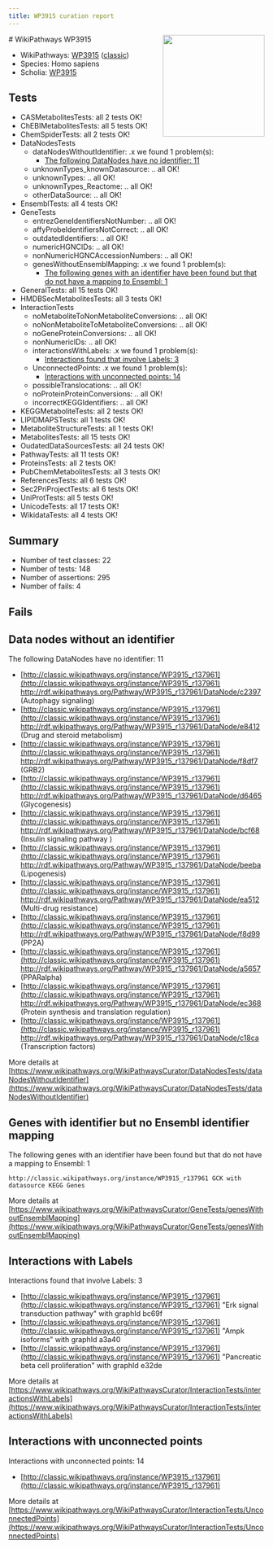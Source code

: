 ```yaml
---
title: WP3915 curation report
---
```


<img style="float: right; width: 200px" src="https://upload.wikimedia.org/wikipedia/commons/thumb/8/83/Wplogo_with_text_500.png/640px-Wplogo_with_text_500.png" />
# WikiPathways WP3915

* WikiPathways: [WP3915](https://wikipathways.org/pathways/WP3915) ([classic](https://classic.wikipathways.org/instance/WP3915))
* Species: Homo sapiens
* Scholia: [WP3915](https://scholia.toolforge.org/wikipathways/WP3915)
## Tests
* CASMetabolitesTests: all 2 tests OK!
* ChEBIMetabolitesTests: all 5 tests OK!
* ChemSpiderTests: all 2 tests OK!
* DataNodesTests
    * dataNodesWithoutIdentifier: .x we found 1 problem(s):
        * [The following DataNodes have no identifier: 11](#8792c491)
    * unknownTypes_knownDatasource: .. all OK!
    * unknownTypes: .. all OK!
    * unknownTypes_Reactome: .. all OK!
    * otherDataSource: .. all OK!
* EnsemblTests: all 4 tests OK!
* GeneTests
    * entrezGeneIdentifiersNotNumber: .. all OK!
    * affyProbeIdentifiersNotCorrect: .. all OK!
    * outdatedIdentifiers: .. all OK!
    * numericHGNCIDs: .. all OK!
    * nonNumericHGNCAccessionNumbers: .. all OK!
    * genesWithoutEnsemblMapping: .x we found 1 problem(s):
        * [The following genes with an identifier have been found but that do not have a mapping to Ensembl: 1](#40286d83)
* GeneralTests: all 15 tests OK!
* HMDBSecMetabolitesTests: all 3 tests OK!
* InteractionTests
    * noMetaboliteToNonMetaboliteConversions: .. all OK!
    * noNonMetaboliteToMetaboliteConversions: .. all OK!
    * noGeneProteinConversions: .. all OK!
    * nonNumericIDs: .. all OK!
    * interactionsWithLabels: .x we found 1 problem(s):
        * [Interactions found that involve Labels: 3](#630d267a)
    * UnconnectedPoints: .x we found 1 problem(s):
        * [Interactions with unconnected points: 14](#7f1d407b)
    * possibleTranslocations: .. all OK!
    * noProteinProteinConversions: .. all OK!
    * incorrectKEGGIdentifiers: .. all OK!
* KEGGMetaboliteTests: all 2 tests OK!
* LIPIDMAPSTests: all 1 tests OK!
* MetaboliteStructureTests: all 1 tests OK!
* MetabolitesTests: all 15 tests OK!
* OudatedDataSourcesTests: all 24 tests OK!
* PathwayTests: all 11 tests OK!
* ProteinsTests: all 2 tests OK!
* PubChemMetabolitesTests: all 3 tests OK!
* ReferencesTests: all 6 tests OK!
* Sec2PriProjectTests: all 6 tests OK!
* UniProtTests: all 5 tests OK!
* UnicodeTests: all 17 tests OK!
* WikidataTests: all 4 tests OK!


## Summary

* Number of test classes: 22
* Number of tests: 148
* Number of assertions: 295
* Number of fails: 4

## Fails

<a name="8792c491" />

## Data nodes without an identifier

The following DataNodes have no identifier: 11

* [http://classic.wikipathways.org/instance/WP3915_r137961](http://classic.wikipathways.org/instance/WP3915_r137961) http://rdf.wikipathways.org/Pathway/WP3915_r137961/DataNode/c2397 (Autophagy 
signaling)
* [http://classic.wikipathways.org/instance/WP3915_r137961](http://classic.wikipathways.org/instance/WP3915_r137961) http://rdf.wikipathways.org/Pathway/WP3915_r137961/DataNode/e8412 (Drug and steroid
metabolism)
* [http://classic.wikipathways.org/instance/WP3915_r137961](http://classic.wikipathways.org/instance/WP3915_r137961) http://rdf.wikipathways.org/Pathway/WP3915_r137961/DataNode/f8df7 (GRB2)
* [http://classic.wikipathways.org/instance/WP3915_r137961](http://classic.wikipathways.org/instance/WP3915_r137961) http://rdf.wikipathways.org/Pathway/WP3915_r137961/DataNode/d6465 (Glycogenesis)
* [http://classic.wikipathways.org/instance/WP3915_r137961](http://classic.wikipathways.org/instance/WP3915_r137961) http://rdf.wikipathways.org/Pathway/WP3915_r137961/DataNode/bcf68 (Insulin 
signaling pathway )
* [http://classic.wikipathways.org/instance/WP3915_r137961](http://classic.wikipathways.org/instance/WP3915_r137961) http://rdf.wikipathways.org/Pathway/WP3915_r137961/DataNode/beeba (Lipogenesis)
* [http://classic.wikipathways.org/instance/WP3915_r137961](http://classic.wikipathways.org/instance/WP3915_r137961) http://rdf.wikipathways.org/Pathway/WP3915_r137961/DataNode/ea512 (Multi-drug
resistance)
* [http://classic.wikipathways.org/instance/WP3915_r137961](http://classic.wikipathways.org/instance/WP3915_r137961) http://rdf.wikipathways.org/Pathway/WP3915_r137961/DataNode/f8d99 (PP2A)
* [http://classic.wikipathways.org/instance/WP3915_r137961](http://classic.wikipathways.org/instance/WP3915_r137961) http://rdf.wikipathways.org/Pathway/WP3915_r137961/DataNode/a5657 (PPARalpha)
* [http://classic.wikipathways.org/instance/WP3915_r137961](http://classic.wikipathways.org/instance/WP3915_r137961) http://rdf.wikipathways.org/Pathway/WP3915_r137961/DataNode/ec368 (Protein synthesis and 
translation regulation)
* [http://classic.wikipathways.org/instance/WP3915_r137961](http://classic.wikipathways.org/instance/WP3915_r137961) http://rdf.wikipathways.org/Pathway/WP3915_r137961/DataNode/c18ca (Transcription
factors)


More details at [https://www.wikipathways.org/WikiPathwaysCurator/DataNodesTests/dataNodesWithoutIdentifier](https://www.wikipathways.org/WikiPathwaysCurator/DataNodesTests/dataNodesWithoutIdentifier)

<a name="40286d83" />

## Genes with identifier but no Ensembl identifier mapping

The following genes with an identifier have been found but that do not have a mapping to Ensembl: 1
```
http://classic.wikipathways.org/instance/WP3915_r137961 GCK with datasource KEGG Genes
```

More details at [https://www.wikipathways.org/WikiPathwaysCurator/GeneTests/genesWithoutEnsemblMapping](https://www.wikipathways.org/WikiPathwaysCurator/GeneTests/genesWithoutEnsemblMapping)

<a name="630d267a" />

## Interactions with Labels

Interactions found that involve Labels: 3

* [http://classic.wikipathways.org/instance/WP3915_r137961](http://classic.wikipathways.org/instance/WP3915_r137961) "Erk signal
transduction
pathway" with graphId bc69f
* [http://classic.wikipathways.org/instance/WP3915_r137961](http://classic.wikipathways.org/instance/WP3915_r137961) "Ampk isoforms" with graphId a3a40
* [http://classic.wikipathways.org/instance/WP3915_r137961](http://classic.wikipathways.org/instance/WP3915_r137961) "Pancreatic
beta cell
proliferation" with graphId e32de


More details at [https://www.wikipathways.org/WikiPathwaysCurator/InteractionTests/interactionsWithLabels](https://www.wikipathways.org/WikiPathwaysCurator/InteractionTests/interactionsWithLabels)

<a name="7f1d407b" />

## Interactions with unconnected points

Interactions with unconnected points: 14

* [http://classic.wikipathways.org/instance/WP3915_r137961](http://classic.wikipathways.org/instance/WP3915_r137961)


More details at [https://www.wikipathways.org/WikiPathwaysCurator/InteractionTests/UnconnectedPoints](https://www.wikipathways.org/WikiPathwaysCurator/InteractionTests/UnconnectedPoints)

